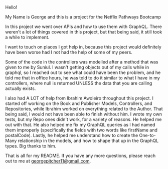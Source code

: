 Hello!

My Name is George and this is a project for the Netflix Pathways Bootcamp

In this project we went over APIs and how to use them with GraphQL.
There weren't a lot of things covered in this project, but that being said,
it still took a while to implement.

I want to touch on places I got help in, because this project would definitely
have been worse had I not had the help of some of my peers.

Some of the code in the controllers was modelled after a method that was given
to me by Suniul. I wasn't getting objects out of my calls while in graphql, so
I reached out to see what could have been the problem, and he told me that in
office hours, he was told to do it similar to what I have in my controllers,
where null is returned UNLESS the data that you are calling actually exists.

I also had A LOT of help from Ibrahim Awoleiro throughout this project. I started
off working on the Book and Publisher Models, Controllers, and Repositories, while
Ibrahim worked on everything related to the Author. That being said, I would not have
been able to finish without him. I wrote my own tests, but my Repo ones didn't work,
for a variety of reasons. He helped me out with that. He also helped me fix my GraphQL
queries as I had named them improperly (specifically the fields with two words like
firstName and postalCode). Lastly, he helped me understand how to create the One-to-Many
relationship in the models, and how to shape that up in the GraphQL types. Big thanks
to him.

That is all for my README. If you have any more questions, please reach out to me at
georgepitcher11@gmail.com.